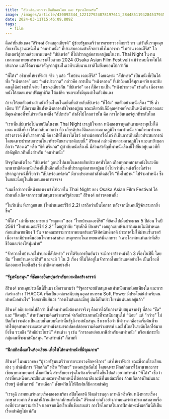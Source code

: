 ```yaml
---
title: “สัปเหร่อ…พวกเราเป็นทีมคนไทย และ รัฐบาลไทยครับ”
image: /images/article/430092344_122127924878197611_2844851194284537945_n.jpg
date: 2024-03-11T15:46:09.809Z
tags:
  - film
---
```

คือคำยืนยันของ “สิริพงศ์ อังคสกุลเกียรติ” ผู้ช่วยรัฐมนตรีว่าการกระทรวงศึกษาธิการ แต่วันนี้เราพูดคุยกับเขาในฐานะหนึ่งใน “คนทำหนัง” ที่ประสบความสำเร็จอย่างยิ่งในการพา “ไทบ้าน เดอะซีรีส์” โกอินเตอร์สู่สากลด้วยภาพยนตร์ “สัปเหร่อ” ที่ไปปรากฎต่อสายตาผู้ชมในงาน Thai Night ในงานเทศกาลภาพยนตร์นานาชาติโอซากะ 2024 (Osaka Asian Film Festival) แม้ว่ารอบนี้จะไม่ได้ประกวด แต่ก็ได้ความสำคัญจากผู้ชมในเวทีระดับนานาชาติไม่ยิ่งหย่อนไปกว่ากัน 

“พี่โต้ง” อธิบายให้เราฟังว่า จริง ๆ แล้ว “ไทบ้าน เดอะซีรีส์” โดยเฉพาะ “สัปเหร่อ” เป็นหนังที่เป็นได้ทั้ง “หนังตลาด” และ “หนังประกวด” กล่าวคือ การเป็น “หนังตลาด” ที่เข้าถึงคนได้ทุกเพศวัย แตะกับคนดูได้อย่างเข้าใจง่าย ในขณะเดียวกัน “สัปเหร่อ” เอง ก็มีความเป็น “หนังประกวด” เช่นกัน เนื่องจากหนังได้สอดแทรกปรัชญาชีวิต ให้แง่คิด จนกระทั่งมีคุณค่าในตัวมันเอง 

ถ้าจะให้ยกตัวอย่างว่าหนังเรื่องไหนในอดีตที่คล้ายกับสัปเหร่อ “พี่โต้ง” ยกตัวอย่างหนังเรื่อง “15 ค่ำ เดือน 11” ที่มีความเป็นทั้งหนังตลาดทัชใจของผู้ชม ขณะเดียวกันก็มีคุณค่าพอที่จะเป็นหนังประกวดและมีคุณค่าพอที่จะได้รางวัล แต่สิ่ง “สัปเหร่อ” กำลังไปไกลกว่านั้น คือ การโกอินเตอร์สู่เวทีระดับโลก 

“เราเห็นสัปเหร่อไปฉายเปิดในงาน Thai Night เราภูมิใจมาก หนังของเราพูดกันตามตรงทุนไม่ได้เยอะ แต่สิ่งที่เราได้มากลับมากกว่า คือ เกียรติประวัติและความภาคภูมิใจ คนทำหนัง รวมถึงคนทำงานสร้างสรรค์ สิ่งที่เราอยากมี คือ เวทีที่ให้เราได้โชว์ อย่างน้อยการได้โชว์ ก็เป็นการเก็บเกี่ยวประสบการณ์ โดยเฉพาะประสบการณ์ในเวทีระดับนานาชาติแบบนี้” สิริพงศ์ กล่าวด้วยความภาคภูมิใจ และเขายังบอกอีกว่า “ต้องเต” หรือ “ธิติ ศรีนวล” ผู้กำกับหนังเรื่องนี้ มีส่วนสำคัญที่พาหนังเรื่องนี้ไปยืนอยู่บนเวทีที่สำคัญอีกเวทีหนึ่งสำหรับ “คนทำหนัง” 

ปัจจุบันหนังเรื่อง “สัปเหร่อ” ถูกนำไปฉายในหลายสิบประเทศทั่วโลก เกือบทุกเทศกาลหนังในระดับนานาชาติต้องหนังเรื่องนี้เป็นอีกหนึ่งเรื่องที่ปรากฏต่อสายตาผู้ชม ยิ่งไปกว่านั้น หนังเรื่องนี้สร้างปรากฏการณ์ที่เรียกว่า “สัปเหร่อเอฟเฟค” มีบางประเทศกำลังติดต่อให้ “ทีมไทบ้าน” ไปร่วมทำหนัง ซึ่งในขณะนี้อยู่ในขั้นตอนของการเจรจา 

“ผมเชื่อว่าการที่หนังของเราเข้าไปฉายใน Thai Night ของ Osaka Asian Film Festival ได้ ส่วนหนึ่งเกิดจากการสนับสนุนของภาครัฐด้วยนะ” สิริพงศ์ กล่าวตอนหนึ่ง 

“ในวันนั้น ที่เราถูกแบน (ไทบ้านเดอะซีรีส์ 2.2) เราถือว่าเป็นโอกาส หลังจากนั้นคนก็รู้จักเรามากยิ่งขึ้น” 

“พี่โต้ง” เล่าที่มาของกระแส “พลุแตก” ของ “ไทยบ้านเดอะซีรีย์” ที่ย้อนไปเมื่อประมาณ 5 ปีก่อน ในปี 2561 “ไทบ้านเดอะซีรีส์ 2.2” โดยผู้กำกับ “สุรศักดิ์ ป้องศร” เคยถูกแบบฟ้าผ่าห้ามฉายไม่มีกำหนด ก่อนเข้าฉายเพียง 1 วัน จากคณะกรรมการภาพยนตร์และวีดีทัศน์แห่งชาติ ประกาศไม่ให้ผ่านเซ็นเซอร์ เนื่องจากมีประเด็นอ่อนไหวทางศาสนา เหตุเพราะในภาพยนตร์มีฉากพระ “เคาะโลงศพแฟนเก่าที่เสียชีวิตและร้องไห้ฟูมฟาย” 

“จักรวาลไทบ้านจะไม่จบลงที่สัปเหร่อ” เราได้รับการยืนยันว่า จะมีการสร้างหนังอีก 3 เรื่องในปีนี้ โดยทีม “ไทยบ้านเดอะซีรีส์” และจะมี 1 ใน 3 เรื่อง ที่ไม่ได้อยู่ในจักรวาลไทยบ้านแต่อย่างใด เป็นเรื่องที่ฉีกออกมาโดยสิ้งเชิง ซึ่งน่าติดตามอย่างยิ่ง 

####  “รัฐสนับสนุน” ที่ชัดและยืดหยุ่นสำหรับความคิดสร้างสรรค์

สิริพงศ์ ชวนคุยประเด็นนี้ขึ้นมา เมื่อเราถามว่า “รัฐควรจะสนับสนุนคนทำหนังมากน้อยเพียงใด และการก่อร่างสร้าง THACCA เพื่อเป็นองค์กรสนับสนุนอุตสาหกรรม Soft Power มีประโยชน์สำหรับคนทำหนังอย่างไร” โดยเขายืนยันว่า “การเริ่มต้นและมีอยู่ มันดีเป็นประโยชน์แน่นอนอยู่แล้ว”

สิริพงศ์ อธิบายต่อไปอีกว่า สิ่งที่คนทำหนังต้องการจริงๆ คือการได้รับการสนับสนุนจากรัฐ​ ที่ต้อง “ชัด” และ “ยืดหยุ่น” สำหรับความคิดสร้างสรรค์ จำกัดประเภทหนังที่จะสนับสนุนให้ “น้อย” แต่ “กว้าง” ไม่ปิดกั้นว่าจะต้องเป็นแบบนั้นแบบนี้เท่านั้นรัฐถึงจะสนับสนุน ซึ่งเขาเชื่อว่า นี่ต่างหากคือจุดเริ่มต้นที่จะทำให้อุตสาหกรรมและคนทำหนังสามารถปลดปล่อยความคิดสร้างสรรค์ และไปไกลในระดับโลกได้มากยิ่งขึ้น รวมถึง “สิทธิประโยชน์” ด้านต่าง ๆ เช่น “การลดหย่อนภาษีสำหรับคนทำหนัง” หรือแม้กระทั่งกลุ่มคนที่จะมาสนับสนุน “คนทำหนัง” ก็ตามที 

#### “ฝึกสกิลตั้งแต่ในห้องเรียน เพื่อให้ได้คนทำหนังที่มีคุณภาพ” 

สิริพงศ์ ในหมวกของ “ผู้ช่วยรัฐมนตรีว่าการกระทรวงศึกษาธิการ” เล่าให้เราฟังว่า ขณะนี้ตามโรงเรียนต่าง ๆ กำลังมีการ “ฝึกสกิล” หรือ “ทักษะ” ของคนรุ่นถัดไป โดยเฉพาะ ฝึกสกิลการใช้ภาษาและการเขียนบทภาพยนตร์ ตั้งแต่วันนี้ สำหรับเยาวรุ่นในห้องเรียนที่โตขึ้นไปแล้วอยากทำหนัง “พี่โต้ง” เชื่อว่า การที่คนหนึ่งคนจะเขียนบทละครหรือบทหนังได้ออกมาดีและดังในแต่ละเรื่อง ล้วนเกิดการฝึกฝนและเรียนรู้ ดังนั้นการมี “ทางเลือก” ตั้งแต่วันนี้ให้ฝึกฝนก็มีความสำคัญ 

“เราดูดิ ภาพยนตร์หลายเรื่องของอเมริกา สปีชโคตรดี ฟังแล้วขนลุก เกาหลี หรือจีน หนังหลายเรื่อง ภาษาสวยมาก สิ่งเหล่านี้ล้วนเกิดจากทักษะทั้งนั้น” สิริพงศ์ ยกตัวอย่างภาพยนตร์ต่างประเทศหลายเรื่อองที่ประสบความสำเร็จ นอกจากเนื้อเรื่องที่แข็งแรงแล้ว การให้โอกาสในการฝึกทักษะตั้งแต่วันนี้ก็เป็นเรื่องสำคัญไม่แพ้กัน

